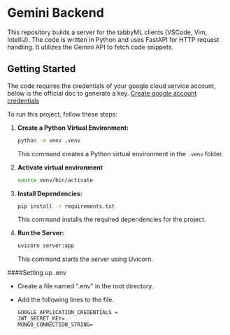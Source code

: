 # Gemini Backend

This repository builds a server for the tabbyML clients (VSCode, Vim, IntelliJ). The code is written in Python and uses FastAPI for HTTP request handling. It utilizes the Gemini API to fetch code snippets.

## Getting Started

The code requires the credentials of your google cloud service account, below is the official doc to generate a key.
[Create google account credentials](https://cloud.google.com/iam/docs/keys-create-delete#iam-service-account-keys-create-console)

To run this project, follow these steps:

1. **Create a Python Virtual Environment:**
   ```bash
   python -m venv .venv
   ```

   This command creates a Python virtual environment in the `.venv` folder.

2. **Activate virtual environment**
   ```bash
   source venv/bin/activate
   ```

3. **Install Dependencies:**
   ```bash
   pip install -r requirements.txt
   ```

   This command installs the required dependencies for the project.

4. **Run the Server:**
   ```bash
   uvicorn server:app
   ```

   This command starts the server using Uvicorn.

####Setting up .env
- Create a file named ".env" in the root directory.

- Add the following lines to the file.
   ```
   GOOGLE_APPLICATION_CREDENTIALS =
   JWT_SECRET_KEY=
   MONGO_CONNECTION_STRING=
   ```